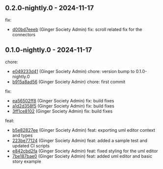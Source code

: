 ## 0.2.0-nightly.0 - 2024-11-17

fix:

- [d00bd7eeeb](https://github.com/ginger-society/ginger-ui-umld00bd7eeeb0869c61b4fe6380fc314ba349d861c) (Ginger Society Admin) fix: scroll related fix for the connectors

## 0.1.0-nightly.0 - 2024-11-17

chore:

- [e049233d41](https://github.com/ginger-society/ginger-ui-umle049233d41f45e630fd4da424917ba814fea1c54) (Ginger Society Admin) chore: version bump to 0.1.0-nightly.0
- [b915a8ad56](https://github.com/ginger-society/ginger-ui-umlb915a8ad56b4b6a092da99dcedbdba0c1d546011) (Ginger Society Admin) chore: first commit

fix:

- [ea56502ff8](https://github.com/ginger-society/ginger-ui-umlea56502ff8073c45daf5cf3eee3550ea0f764032) (Ginger Society Admin) fix: build fixes
- [a1d2d358f5](https://github.com/ginger-society/ginger-ui-umla1d2d358f575cd96aa6db3b2d3ce3e522eba3561) (Ginger Society Admin) fix: build fixes
- [3ff1ce8102](https://github.com/ginger-society/ginger-ui-uml3ff1ce81022c1b0284bdb586b494e3b5769ffa5c) (Ginger Society Admin) fix: build fixes

feat:

- [b5e82827ee](https://github.com/ginger-society/ginger-ui-umlb5e82827ee809be0386a539ce2b22d0634bd8a4f) (Ginger Society Admin) feat: exporting uml editor context and types
- [223be77124](https://github.com/ginger-society/ginger-ui-uml223be7712413c85f13f721cc48c731656e8af12a) (Ginger Society Admin) feat: added a sample test and updated CI scripts
- [e842cbd2fa](https://github.com/ginger-society/ginger-ui-umle842cbd2fa955d2ba2f75ea19d43b7d380e0cbec) (Ginger Society Admin) feat: fixed styling for the uml editor
- [7be187bae0](https://github.com/ginger-society/ginger-ui-uml7be187bae0a47fa395ec4ac15b387ec3f710fd21) (Ginger Society Admin) feat: added uml editor and basic story example
